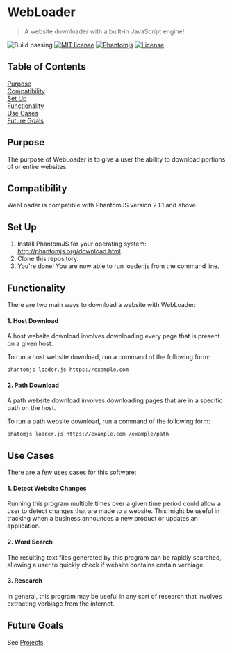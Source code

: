 # WebLoader

> A website downloader with a built-in JavaScript engine!

![Build passing](https://img.shields.io/badge/build-passing-brightgreen.svg)
[![MIT license](https://img.shields.io/badge/license-MIT-blue.svg)](https://github.com/isaiahnields/SearchQueue/blob/master/LICENSE)
[![Phantomjs](https://img.shields.io/badge/phantomjs-2.1.1-800080.svg)](http://phantomjs.org/)
[![License](https://img.shields.io/github/license/isaiahnields/web-loader.svg)](https://github.com/isaiahnields/web-loader/blob/master/LICENSE)

## Table of Contents

[Purpose](#purpose)<br />
[Compatibility](#compatibility)<br />
[Set Up](#set-up)<br />
[Functionality](#functionality)<br />
[Use Cases](#use-cases)<br />
[Future Goals](#future-goals)<br />

## Purpose

The purpose of WebLoader is to give a user the ability to download portions of or entire websites.

## Compatibility

WebLoader is compatible with PhantomJS version 2.1.1 and above.

## Set Up

1. Install PhantomJS for your operating system: http://phantomjs.org/download.html.
2. Clone this repository.
3. You're done! You are now able to run loader.js from the command line.

## Functionality

There are two main ways to download a website with WebLoader:

#### 1. Host Download

A host website download involves downloading every page that is present on a given host.

To run a host website download, run a command of the following form:

```
phantomjs loader.js https://example.com
```

#### 2. Path Download

A path website download involves downloading pages that are in a specific path on the host.

To run a path website download, run a command of the following form:

```
phatomjs loader.js https://example.com /example/path
```

## Use Cases

There are a few uses cases for this software:

#### 1. Detect Website Changes

Running this program multiple times over a given time period could allow a user to detect changes that are made to a website. This might be useful in tracking when a business announces a new product or updates an application.

#### 2. Word Search

The resulting text files generated by this program can be rapidly searched, allowing a user to quickly check if website contains certain verbiage.

#### 3. Research

In general, this program may be useful in any sort of research that involves extracting verbiage from the internet.

## Future Goals

See [Projects](https://github.com/isaiahnields/CompetitorScraper/projects).

